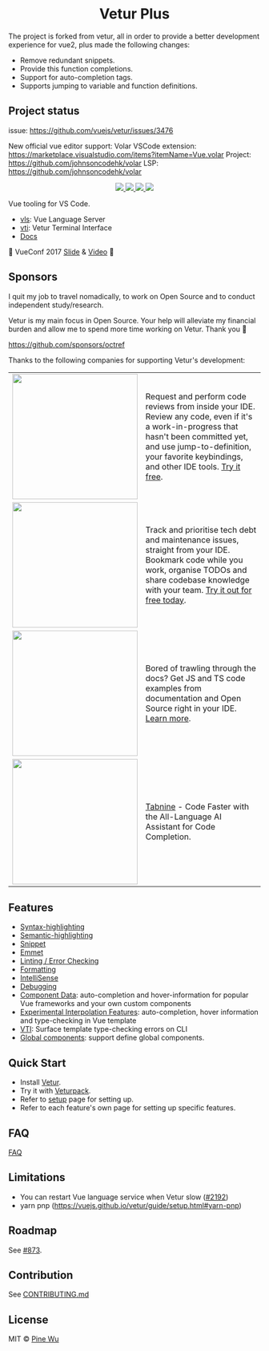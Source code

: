 <p>
  <h1 align="center">Vetur Plus</h1>
</p>

The project is forked from vetur, all in order to provide a better development experience for vue2, plus made the following changes:

- Remove redundant snippets.
- Provide this function completions.
- Support for auto-completion tags.
- Supports jumping to variable and function definitions.

## Project status

issue: https://github.com/vuejs/vetur/issues/3476

New official vue editor support: Volar
VSCode extension: https://marketplace.visualstudio.com/items?itemName=Vue.volar
Project: https://github.com/johnsoncodehk/volar
LSP: https://github.com/johnsoncodehk/volar

<p align="center">
  <a href="https://github.com/vuejs/vetur/actions?query=workflow%3A%22Node+CI%22">
    <img src="https://img.shields.io/github/workflow/status/vuejs/vetur/Node%20CI?label=%20&logo=github&style=flat-square&logoColor=white&color=42b883">
  </a>
  <a href="https://marketplace.visualstudio.com/items?itemName=octref.vetur">
    <img src="https://vsmarketplacebadges.dev/version-short/octref.vetur.png?label=%20&style=flat-square&color=42b883">
  </a>
  <a href="https://marketplace.visualstudio.com/items?itemName=octref.vetur">
    <img src="https://vsmarketplacebadges.dev/installs-short/octref.vetur.png?label=%20&style=flat-square&color=35495e">
  </a>
  <a href="https://marketplace.visualstudio.com/items?itemName=octref.vetur">
    <img src="https://vsmarketplacebadges.dev/rating-short/octref.vetur.png?label=%20&style=flat-square&color=35495e">
  </a>
  <br>
</p>

Vue tooling for VS Code.

- [vls](./server): Vue Language Server
- [vti](./vti): Vetur Terminal Interface
- [Docs](https://vuejs.github.io/vetur)

🎉 VueConf 2017 [Slide](https://www.dropbox.com/sh/eb4w8k3orh0j391/AAB3HaJexbGLa2tCP14BI8oJa?dl=0) & [Video](https://www.youtube.com/watch?v=05tNXJ-Kric) 🎉

## Sponsors

I quit my job to travel nomadically, to work on Open Source and to conduct independent study/research.

Vetur is my main focus in Open Source. Your help will alleviate my financial burden and allow me to spend more time working on Vetur. Thank you 🙏

https://github.com/sponsors/octref

Thanks to the following companies for supporting Vetur's development:

<table width="100%">
  <tr>
    <td>
      <a href="https://sponsorlink.codestream.com/?utm_source=vscmarket&utm_campaign=vetur&utm_medium=banner">
        <img src="https://alt-images.codestream.com/codestream_logo_vetur.png" width="250"/>
      </a>
    </td>
    <td>
      Request and perform code reviews from inside your IDE.  Review any code, even if it's a work-in-progress that hasn't been committed yet, and use jump-to-definition, your favorite keybindings, and other IDE tools.
      <a title="Try CodeStream" href="https://sponsorlink.codestream.com/?utm_source=vscmarket&utm_campaign=vetur&utm_medium=banner">Try it free</a>.
    </td>
  </tr>
  <tr>
    <td>
      <a href="https://bit.ly/3dlKf2Z">
        <img src="https://raw.githubusercontent.com/vuejs/vetur/master/asset/stepsize.png" width="250"/>
      </a>
    </td>
    <td>
      Track and prioritise tech debt and maintenance issues, straight from your IDE. Bookmark code while you work, organise TODOs and share codebase knowledge with your team.
      <a title="Try Stepsize" href="https://bit.ly/3dlKf2Z">Try it out for free today</a>.
    </td>
  </tr>
  <tr>
    <td>
      <a href="https://bloop.ai/?utm_source=vscmarket&utm_campaign=vetur&utm_medium=banner">
        <img src="https://user-images.githubusercontent.com/4033249/127679577-daf35b06-3458-4b2d-9772-03afdfaa088b.png" width="250"/>
      </a>
    </td>
    <td>
      Bored of trawling through the docs? Get JS and TS code examples from documentation and Open Source right in your IDE. <a href="https://bloop.ai/?utm_source=vscmarket&utm_campaign=vetur&utm_medium=banner">Learn more</a>.
    </td>
  </tr>
  <tr>
    <td>
      <a href="http://wd5a.2.vu/Vetur">
        <img src="https://user-images.githubusercontent.com/4033249/131348490-ba952c01-c4de-414a-b13a-cbe17014fc07.png" width="250"/>
      </a>
    </td>
    <td>
      <a href="http://wd5a.2.vu/Vetur">Tabnine</a> - Code Faster with the All-Language AI Assistant for Code Completion.
    </td>
  </tr>
</table>

## Features

- [Syntax-highlighting](https://vuejs.github.io/vetur/guide/highlighting.html)
- [Semantic-highlighting](https://vuejs.github.io/vetur/guide/semantic-highlighting.html)
- [Snippet](https://vuejs.github.io/vetur/guide/snippet.html)
- [Emmet](https://vuejs.github.io/vetur/guide/emmet.html)
- [Linting / Error Checking](https://vuejs.github.io/vetur/guide/linting-error.html)
- [Formatting](https://vuejs.github.io/vetur/guide/formatting.html)
- [IntelliSense](https://vuejs.github.io/vetur/guide/intellisense.html)
- [Debugging](https://vuejs.github.io/vetur/guide/debugging.html)
- [Component Data](https://vuejs.github.io/vetur/guide/component-data.html): auto-completion and hover-information for popular Vue frameworks and your own custom components
- [Experimental Interpolation Features](https://vuejs.github.io/vetur/guide/interpolation.html): auto-completion, hover information and type-checking in Vue template
- [VTI](https://vuejs.github.io/vetur/guide/vti.html): Surface template type-checking errors on CLI
- [Global components](https://vuejs.github.io/vetur/guide/global-components.html): support define global components.

## Quick Start

- Install [Vetur](https://marketplace.visualstudio.com/items?itemName=octref.vetur).
- Try it with [Veturpack](https://github.com/octref/veturpack).
- Refer to [setup](https://vuejs.github.io/vetur/guide/setup.html) page for setting up.
- Refer to each feature's own page for setting up specific features.

## FAQ

[FAQ](https://vuejs.github.io/vetur/guide/FAQ.html)

## Limitations

- You can restart Vue language service when Vetur slow ([#2192](https://github.com/vuejs/vetur/issues/2192))
- yarn pnp (https://vuejs.github.io/vetur/guide/setup.html#yarn-pnp)

## Roadmap

See [#873](https://github.com/vuejs/vetur/issues/873).

## Contribution

See [CONTRIBUTING.md](https://github.com/vuejs/vetur/blob/master/.github/CONTRIBUTING.md)

## License

MIT © [Pine Wu](https://github.com/octref)
